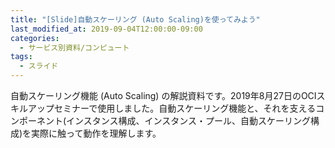 ```yaml
---
title: "[Slide]自動スケーリング (Auto Scaling)を使ってみよう"
last_modified_at: 2019-09-04T12:00:00-09:00
categories:
  - サービス別資料/コンピュート
tags:
  - スライド
---
```


自動スケーリング機能 (Auto Scaling) の解説資料です。2019年8月27日のOCIスキルアップセミナーで使用しました。自動スケーリング機能と、それを支えるコンポーネント(インスタンス構成、インスタンス・プール、自動スケーリング構成)を実際に触って動作を理解します。  

<div style="max-width:768px">
<script async class="speakerdeck-embed" data-id="3277a22d639b4857b185569a6181278c" data-ratio="1.77777777777778" src="//speakerdeck.com/assets/embed.js"></script>
</div>